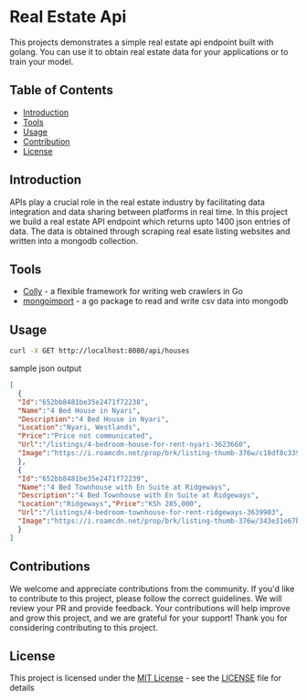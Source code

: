 # Real Estate Api
This projects demonstrates a simple real estate api endpoint built with golang. You can use it to obtain real estate data for your applications or to train your model. 
## Table of Contents
- [Introduction](#introduction)
- [Tools](#tools)
- [Usage](#usage)
- [Contribution](#contributions)
- [License](#license)

## Introduction
APIs play a crucial role in the real estate industry by facilitating data integration and data sharing between platforms in real time.
In this project we build a real estate API endpoint which returns upto 1400 json entries of data. The data is obtained through scraping real esate listing websites and written into a mongodb collection.

## Tools
- [Colly](https://github.com/gocolly/colly) - a flexible framework for writing web crawlers in Go
- [mongoimport](https://github.com/stackbilly/mongo-import) - a go package to read and write csv data into mongodb

## Usage
```bash
curl -X GET http://localhost:8080/api/houses
```
sample json output
```json
[
  {
  "Id":"652bb8481be35e2471f72238",
  "Name":"4 Bed House in Nyari",
  "Description":"4 Bed House in Nyari",
  "Location":"Nyari, Westlands",
  "Price":"Price not communicated",
  "Url":"/listings/4-bedroom-house-for-rent-nyari-3623660",
  "Image":"https://i.roamcdn.net/prop/brk/listing-thumb-376w/c18df8c33939424def6ea66c405232c6/-/prod-property-core-backend-media-brk/5520842/6deae430-b3e5-4ab1-90e7-966f30cc791a.jpg"
  },
  {
  "Id":"652bb8481be35e2471f72239",
  "Name":"4 Bed Townhouse with En Suite at Ridgeways",
  "Description":"4 Bed Townhouse with En Suite at Ridgeways",
  "Location":"Ridgeways","Price":"KSh 285,000",
  "Url":"/listings/4-bedroom-townhouse-for-rent-ridgeways-3639903",
  "Image":"https://i.roamcdn.net/prop/brk/listing-thumb-376w/343e31e67b6789be4d515198a0a9ddc2/-/prod-property-core-backend-media-brk/5760878/a3b24da6-4f29-4c18-9c64-d0dac122eb32.png"
  }
]
```
## Contributions

We welcome and appreciate contributions from the community. If you'd like to contribute to this project, please follow the correct guidelines.
We will review your PR and provide feedback. Your contributions will help improve and grow this project, and we are grateful for your support!
Thank you for considering contributing to this project.

## License
This project is licensed under the [MIT License](LICENSE) - see the [LICENSE](LICENSE) file for details

